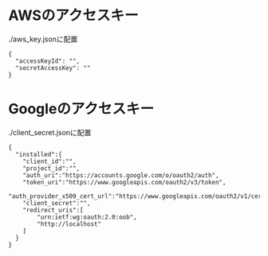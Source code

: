 # AWSのアクセスキー
./aws_key.jsonに配置
```
{
  "accessKeyId": "",
  "secretAccessKey": ""
}
```

# Googleのアクセスキー
./client_secret.jsonに配置
```
{  
  "installed":{  
    "client_id":"",
    "project_id":"",
    "auth_uri":"https://accounts.google.com/o/oauth2/auth",
    "token_uri":"https://www.googleapis.com/oauth2/v3/token",
    "auth_provider_x509_cert_url":"https://www.googleapis.com/oauth2/v1/certs",
    "client_secret":"",
    "redirect_uris":[  
        "urn:ietf:wg:oauth:2.0:oob",
        "http://localhost"
    ]
  }
}
```